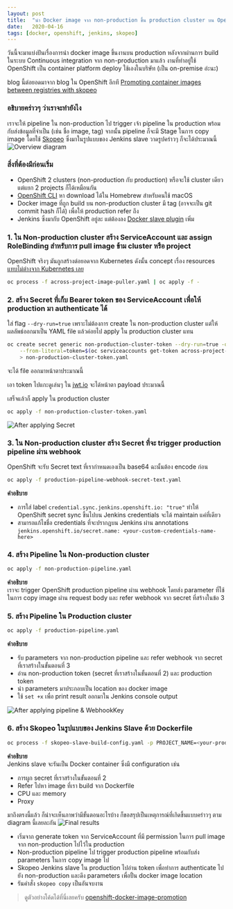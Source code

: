 ```yaml
---
layout: post
title:  "นำ Docker image จาก non-production ขึ้น production cluster บน OpenShift"
date:   2020-04-16
tags: [docker, openshift, jenkins, skopeo]
---
```

วันนี้จะมาแบ่งปันเรื่องการนำ docker image ขึ้นงานบน production หลังจากผ่านการ build ในระบบ Continuous integration จาก non-production มาแล้ว งานที่ทำอยู่ใช้ OpenShift เป็น container platform deploy ใช้เองในบริษัท (เป็น on-premise อ่ะนะ)  

blog นี้ต่อยอดมาจาก blog ใน OpenShift อีกที [Promoting container images between registries with skopeo](https://www.openshift.com/blog/promoting-container-images-between-registries-with-skopeo)

### อธิบายคร่าวๆ ว่าเราจะทำยังไง
เราจะให้ pipeline ใน non-production ไป trigger เจ้า pipeline ใน production พร้อมกับส่งข้อมูลที่จำเป็น (เช่น ชื่อ image, tag) จากนั้น pipeline ก็จะมี Stage ในการ copy image โดยใช้ [Skopeo](https://github.com/containers/skopeo#copying-images) ซึ่งมาในรูปแบบของ Jenkins slave วาดรูปคร่าวๆ ก็จะได้ประมาณนี้
![Overview diagram](/assets/2020-04-22-openshift-docker-promotion-0.png)

### สิ่งที่ต้องมีก่อนเริ่ม
- OpenShift 2 clusters (non-production กับ production) หรือจะใช้ cluster เดียวแต่แยก 2 projects ก็ได้เหมือนกัน
- [OpenShift CLI](https://formulae.brew.sh/formula/openshift-cli) หา download ได้ใน Homebrew สำหรับคนใช้ macOS
- Docker image ที่ถูก build บน non-production cluster มี tag (อาจจะเป็น git commit hash ก็ได้) เพื่อให้ production refer ถึง
- Jenkins ซึ่งมากับ OpenShift อยู่ละ แต่ต้องลง [Docker slave plugin](https://plugins.jenkins.io/docker-slaves/) เพิ่ม

### 1. ใน Non-production cluster สร้าง ServiceAccount และ assign RoleBinding สำหรับการ pull image ข้าม cluster หรือ project
OpenShift จริงๆ มันถูกสร้างต่อยอดจาก Kubernetes ดังนั้น concept เรื่อง resources [แทบไม่ต่างจาก Kubernetes เลย](https://kubernetes.io/docs/reference/access-authn-authz/rbac/#service-account-permissions)  

```sh
oc process -f across-project-image-puller.yaml | oc apply -f -
```

<script src="https://gist.github.com/raksit31667/23dc016ae6a897f6a1ec12666a92b3c7.js"></script>

### 2. สร้าง Secret ที่เก็บ Bearer token ของ ServiceAccount เพื่อให้ production มา authenticate ได้
ใส่ flag `--dry-run=true` เพราะไม่ต้องการ create ใน non-production cluster แต่ให้ผลลัพธ์ออกมาเป็น YAML file แล้วค่อยไป apply ใน production cluster แทน

```sh
oc create secret generic non-production-cluster-token --dry-run=true -o yaml \
    --from-literal=token=$(oc serviceaccounts get-token across-project-image-puller) \
    > non-production-cluster-token.yaml
```

จะได้ file ออกมาหน้าตาประมาณนี้
<script src="https://gist.github.com/raksit31667/67871d9dfa73a16367c116cf26546370.js"></script>

เอา token ไปแกะดูเล่นๆ ใน [jwt.io](http://jwt.io/) จะได้หน้าตา payload ประมาณนี้
<script src="https://gist.github.com/raksit31667/03ccd0440c4e43130721c840ac3fe71b.js"></script>

เสร็จแล้วก็ apply ใน production cluster
```sh
oc apply -f non-production-cluster-token.yaml
```

![After applying Secret](/assets/2020-04-22-openshift-docker-promotion-1.png)

### 3. ใน Non-production cluster สร้าง Secret ที่จะ trigger production pipeline ผ่าน webhook
OpenShift จะรับ Secret text ที่เรากำหนดเองเป็น base64 ฉะนั้นต้อง encode ก่อน

```sh
oc apply -f production-pipeline-webhook-secret-text.yaml
```

<script src="https://gist.github.com/raksit31667/4038bddd1894169f66a6979875a6dd1e.js"></script>

**คำอธิบาย**  
- การใส่ label `credential.sync.jenkins.openshift.io: "true"` ทำให้ OpenShift secret sync ขึ้นไปบน Jenkins credentials จะได้ maintain แค่ที่เดียว
- สามารถแก้ไขชื่อ credentials ที่จะปรากฎบน Jenkins ผ่าน annotations `jenkins.openshift.io/secret.name: <your-custom-credentials-name-here>`

### 4. สร้าง Pipeline ใน Non-production cluster

```sh
oc apply -f non-production-pipeline.yaml
```

<script src="https://gist.github.com/raksit31667/98e1bcda8fc0b5eb2fdfb288d98e5def.js"></script>
<script src="https://gist.github.com/raksit31667/93b6d3cf11840de2fcc6c4d8b1de25e5.js"></script>

**คำอธิบาย**  
เราจะ trigger OpenShift production pipeline ผ่าน webhook โดยส่ง parameter ที่ใช้ในการ copy image ผ่าน request body และ refer webhook จาก secret ที่สร้างในข้อ 3  

### 5. สร้าง Pipeline ใน Production cluster

```sh
oc apply -f production-pipeline.yaml
```

<script src="https://gist.github.com/raksit31667/659a93eca2c90c9d2d9279128fb7da48.js"></script>
<script src="https://gist.github.com/raksit31667/598c2993c8dc554fdd5b0118d5391000.js"></script>

**คำอธิบาย**  
- รับ parameters จาก non-production pipeline และ refer webhook จาก secret ที่เราสร้างในขั้นตอนที่ 3
- อ่าน non-production token (secret ที่เราสร้างในขั้นตอนที่ 2) และ production token
- นำ parameters มาประกอบเป็น location ของ docker image
- ใช้ `set +x` เพื่อ print result ออกมาใน Jenkins console output

![After applying pipeline & WebhookKey](/assets/2020-04-22-openshift-docker-promotion-2.png)

### 6. สร้าง Skopeo ในรูปแบบของ Jenkins Slave ด้วย Dockerfile

```sh
oc process -f skopeo-slave-build-config.yaml -p PROJECT_NAME=<your-production-project-here> | oc apply -f -
```

<script src="https://gist.github.com/raksit31667/73205db096a33c3105e95a137c2f625f.js"></script>
<script src="https://gist.github.com/raksit31667/120140a0c2f509495c40f0d36e5bb712.js"></script>

**คำอธิบาย**  
Jenkins slave จะรันเป็น Docker container ซึ่งมี configuration เช่น 
- การผูก secret ที่เราสร้างในขั้นตอนที่ 2
- Refer ไปหา image ที่เรา build จาก Dockerfile
- CPU และ memory
- Proxy

มาถึงตรงนี้แล้ว ก็น่าจะเห็นภาพว่ามีขั้นตอนอะไรบ้าง ก็ขอสรุปเป็นเหตุการณ์ที่เกิดขึ้นแบบคร่าวๆ ตาม diagram นี้เลยละกัน
![Final results](/assets/2020-04-22-openshift-docker-promotion-3.png)
- เริ่มจาก generate token จาก ServiceAccount ที่มี permission ในการ pull image จาก non-production ไปไว้ใน production
- Non-production pipeline ไป trigger production pipeline พร้อมกับส่ง parameters ในการ copy image ไป
- Skopeo Jenkins slave ใน production ไปอ่าน token เพื่อทำการ authenticate ไปยัง non-production และดึง parameters เพื่อปั้น docker image location
- รันคำสั่ง `skopeo copy` เป็นอันจบงาน

> ดูตัวอย่างโค้ดได้ที่นี่เลยครับ [openshift-docker-image-promotion](https://github.com/raksit31667/openshift-docker-image-promotion)



